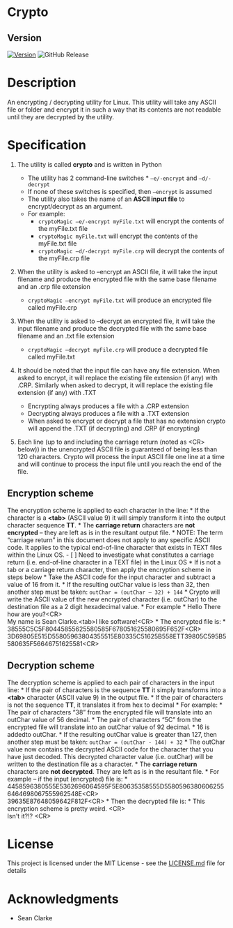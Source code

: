 # Crypto 
## Version
[![Version](https://badge.fury.io/gh/tterb%2FHyde.svg)](https://badge.fury.io/gh/tterb%2FHyde)
![GitHub Release](https://img.shields.io/badge/Release-v0.5-blue)
# Description

An encrypting / decrypting utility for Linux. This utility will take any
ASCII file or folder and encrypt it in such a way that its contents are
not readable until they are decrypted by the utility.

# Specification 
1. The utility is called **crypto** and is written in Python 
    *   The utility has 2 command-line switches 
            *  `–e/-encrypt` and `–d/-decrypt` 
    *   If none of these switches is specified, then `–encrypt` is assumed 
    *   The utility also takes the name of an **ASCII input file** to 
        encrypt/decrypt as an argument.
    *   For example: 
           * `cryptoMagic –e/-encrypt myFile.txt` will encrypt the contents of the myFile.txt file 
           * `cryptoMagic myFile.txt` will encrypt the contents of the myFile.txt file 
           * `cryptoMagic –d/-decrypt myFile.crp` will decrypt the contents of the myFile.crp file

2.  When the utility is asked to –encrypt an ASCII file, it will take the 
    input filename and produce the encrypted file with the same base filename
    and an .crp file extension
    *   `cryptoMagic –encrypt myFile.txt` will produce an encrypted file called myFile.crp

3.  When the utility is asked to –decrypt an encrypted file, it will take 
    the input filename and produce the decrypted file with the same base filename 
    and an .txt file extension
    *   `cryptoMagic –decrypt myFile.crp` will produce a decrypted file called myFile.txt

4.  It should be noted that the input file can have any file extension. When asked to encrypt, 
    it will replace the existing file extension (if any) with .CRP. 
    Similarly when asked to decrypt, it will replace the existing file extension (if any) with .TXT
    *   Encrypting always produces a file with a .CRP extension
    *   Decrypting always produces a file with a .TXT extension
    *   When asked to encrypt or decrypt a file that has no extension crypto 
        will append the .TXT (if decrypting) and .CRP (if encrypting)
5.  Each line (up to and including the carriage return (noted as <CR\> below)) 
    in the unencrypted ASCII file is guaranteed of being less than 120 characters. 
    Crypto will process the input ASCII file one line at a time 
    and will continue to process the input file until you reach the end of the file. 
    
## Encryption scheme ##
The encryption scheme is applied to each character in the line:
    *   If the character is a **\<tab\>** (ASCII value 9) 
        it will simply transform it into the output character sequence **TT**.
    *   The **carriage return** characters are **not encrypted** – they are left as is in the resultant output file. 
    *   NOTE: The term “carriage return” in this document does not apply to any specific ASCII code. 
        It applies to the typical end-of-line character that exists in TEXT files within the Linux OS. 
        - [ ] Need to investigate what constitutes a carriage return 
            (i.e. end-of-line character in a TEXT file) in the Linux OS
    *   If is not a tab or a carriage return character, then apply
        the encryption scheme in steps below
        *   Take the ASCII code for the input character and subtract a value of 16 from it.
        *   If the resulting outChar value is less than 32, then another
            step must be taken: `outChar = (outChar – 32) + 144`
        *   Crypto will write the ASCII value of the new encrypted
            character (i.e. outChar) to the destination file as a 2
            digit hexadecimal value. 
            *   For example 
                *   Hello There how are you?<CR\><br>
                    My name is Sean Clarke.<tab\>I like software!\<CR\>
            *   The encrypted file is:
                *   38555C5C5F80445855625580585F678051625580695F652F<CR\><br>
                    3D69805E515D55805963804355515E80335C51625B558ETT39805C595B5580635F56646751625581<CR\>
                    
## Decryption scheme ##
The decryption scheme is applied to each pair of characters in the input line:
    *   If the pair of characters is the sequence **TT** it simply transforms into a **<tab\>** character 
        (ASCII value 9) in the output file.
    *   If the pair of characters is not the sequence **TT**, it translates it from hex to decimal 
        *   For example:
            *   The pair of characters “38” from the encrypted file will translate into an outChar value of 56 decimal.
            *   The pair of characters “5C” from the encrypted file will translate into an outChar value of 92 decimal. 
    *   16 is addedto outChar. 
    *   If the resulting outChar value is greater than 127, 
        then another step must be taken: `outChar = (outChar - 144) + 32` 
    *   The outChar value now contains the decrypted ASCII code for the character that you have just decoded.
        This decrypted character value (i.e. outChar) will be written to the destination file as a character. 
    *   The **carriage return** characters are **not decrypted**. They are left as is in the resultant file. 
        *   For example – if the input (encrypted) file is:
            *   4458596380555E5362696064595F5E80635358555D55805963806062556464698067555962548E<CR\><br>
                39635E87648059642F812F<CR\> 
        *   Then the decrypted file is: 
            *   This encryption scheme is pretty weird. <CR\><br>
                Isn't it?!? <CR\> 

# License
This project is licensed under the MIT License - see the
[LICENSE.md](LICENSE.md) file for details

# Acknowledgments

-   Sean Clarke

